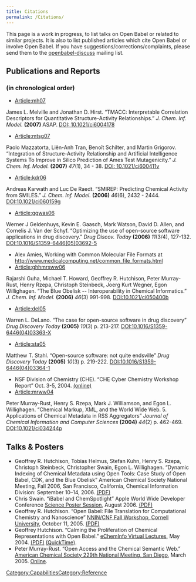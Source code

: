 ```yaml
---
title: Citations
permalink: /Citations/
---
```


This page is a work in progress, to list talks on Open Babel or related to similar projects. It is also to list published articles which cite Open Babel or involve Open Babel. If you have suggestions/corrections/complaints, please send them to the [openbabel-discuss](mailto:openbabel-discuss@lists.sourceforge.net) mailing list.

Publications and Reports
------------------------

### (in chronological order)

-   [Article:mh07](/Article:mh07 "wikilink")


James L. Melville and Jonathan D. Hirst. “TMACC: Interpretable Correlation Descriptors for Quantitative Structure-Activity Relationships.” *J. Chem. Inf. Model.* **(2007)** ASAP. [DOI: 10.1021/ci6004178](http://dx.doi.org/10.1021/ci6004178)

-   [Article:mtsg07](/Article:mtsg07 "wikilink")


Paolo Mazzatorta, Liên-Anh Tran, Benoît Schilter, and Martin Grigorov. “Integration of Structure-Activity Relationship and Artificial Intelligence Systems To Improve in Silico Prediction of Ames Test Mutagenicity.” *J. Chem. Inf. Model.* **(2007)** *47*(1), 34 - 38. [DOI: 10.1021/ci600411v](http://dx.doi.org/10.1021/ci600411v)

-   [Article:kdr06](/Article:kdr06 "wikilink")


Andreas Karwath and Luc De Raedt. “SMIREP: Predicting Chemical Activity from SMILES.” *J. Chem. Inf. Model.* **(2006)** *46*(6), 2432 - 2444. [<DOI:10.1021/ci060159g>](http://dx.doi.org/10.1021/ci060159g)

-   [Article:ggwas06](/Article:ggwas06 "wikilink")


Werner J Geldenhuys, Kevin E. Gaasch, Mark Watson, David D. Allen, and Cornelis J. Van der Schyf. “Optimizing the use of open-source software applications in drug discovery.” *Drug Discov. Today* **(2006)** *11*(3/4), 127-132. [<DOI:10.1016/S1359-6446(05)03692-5>](http://dx.doi.org/10.1016/S1359-6446(05)03692-5)

-   Alex Amies, Working with Common Molecular File Formats at <http://www.medicalcomputing.net/common_file_formats.html>
-   [Article:ghhmrsww06](/Article:ghhmrsww06 "wikilink")


Rajarshi Guha, Michael T. Howard, Geoffrey R. Hutchison, Peter Murray-Rust, Henry Rzepa, Christoph Steinbeck, Joerg Kurt Wegner, Egon Willighagen. “The Blue Obelisk -- Interoperability in Chemical Informatics.” *J. Chem. Inf. Model.* **(2006)** *46*(3) 991-998. [<DOI:10.1021/ci050400b>](http://dx.doi.org/10.1021/ci050400b)

-   [Article:del05](/Article:del05 "wikilink")


Warren L. DeLano. “The case for open-source software in drug discovery” *Drug Discovery Today* **(2005)** *10*(3) p. 213-217. [<DOI:10.1016/S1359-6446(04)03363-X>](http://dx.doi.org/10.1016/S1359-6446(04)03363-X)

-   [Article:sta05](/Article:sta05 "wikilink")


Matthew T. Stahl. “Open-source software: not quite endsville” *Drug Discovery Today* **(2005)** *10*(3) p. 219-222. [<DOI:10.1016/S1359-6446(04)03364-1>](http://dx.doi.org/10.1016/S1359-6446(04)03364-1)

-   NSF Division of Chemistry (CHE). “CHE Cyber Chemistry Workshop Report” Oct. 3-5, 2004. [(online)](http://bioeng.berkeley.edu/faculty/cyber_workshop/report.html)
-   [Article:mrww04](/Article:mrww04 "wikilink")


Peter Murray-Rust, Henry S. Rzepa, Mark J. Williamson, and Egon L. Willighagen. “Chemical Markup, XML, and the World Wide Web. 5. Applications of Chemical Metadata in RSS Aggregators” *Journal of Chemical Information and Computer Sciences* **(2004)** *44*(2) p. 462-469. [<DOI:10.1021/ci034244p>](http://dx.doi.org/10.1021/ci034244p)

Talks & Posters
---------------

-   Geoffrey R. Hutchison, Tobias Helmus, Stefan Kuhn, Henry S. Rzepa, Christoph Steinbeck, Christopher Swain, Egon L. Willighagen. “Dynamic Indexing of Chemical Metadata using Open Tools: Case Study of Open Babel, CDK, and the Blue Obelisk” American Chemical Society National Meeting, Fall 2006, San Francisco, California, Chemical Information Division: September 10–14, 2006. [(PDF)](http://geoffhutchison.net/files/ACS-06-ChemSpotlight.pdf)
-   Chris Swain. “iBabel and ChemSpotlight” Apple World Wide Developer Conference [Science Poster Session](http://www.apple.com/science/poster/), August 2006. [(PDF)](http://images.apple.com/science/poster/pdf/swain.pdf)
-   Geoffrey R. Hutchison. “Open Babel: File Translation for Computational Chemistry and Nanoscience” [NNIN/CNF Fall Workshop, Cornell University](http://www.cnf.cornell.edu/cnf_2005fallworkshop.html), October 11, 2005. [(PDF)](http://geoffhutchison.net/files/NNIN05-OpenBabel.pdf)
-   Geoffrey Hutchison. “Calming the Proliferation of Chemical Representations with Open Babel.” [eChemInfo Virtual Lectures](http://echeminfo.com/), May 2004. [(PDF)](http://geoffhutchison.net/files/BabelTalk04.pdf) [(QuickTime)](http://geoffhutchison.net/files/BabelTalk04.mov).
-   Peter Murray-Rust. “Open Access and the Chemical Semantic Web.” [American Chemical Society 229th National Meeting, San Diego](http://www.chemistry.org/portal/a/c/s/1/acsdisplay.html?DOC=meetings%5Csandiego2005%5Csa05_index.html), March 2005. [Online](http://wwmm.ch.cam.ac.uk/presentations/acs2005/).

[Category:Capabilities](/Category:Capabilities "wikilink")[Category:Reference](/Category:Reference "wikilink")